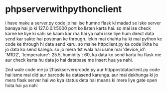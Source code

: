 # phpserverwithpythonclient
i have make a server.py code jo hai ise humne flask ki madad se isko server banaya hai jo ki 127.0.0.1:5000 port ko listen karta hai. so mai ise check karne ke liye ki sahi se kaam kar rha hai ya nahi iske liye hum direct data send kar sakte hai postman ke through. lekin mai chahta hu ki mai python ke code ke through hi data send karu. so maine httpclient.py ka code likha hu jo data ko send karega. so jo mera 1st wala hai usme mai     'device_id': 'M1D2', 'temperature': 25.5,'humidity': 60, ka data ko send karta hu flask  me aur check karta hu data jo hai database me insert hua ya nahi.

2nd wale code me jo 2flaskserverqrcode.py aur httppostdataclient.py code hai isme mai did aur barcode ka datasend karunga. aur mai dekhunga ki jo mera flask server hai wo kya status deta hai means ki mere liye gate open hota hai ya nahi



